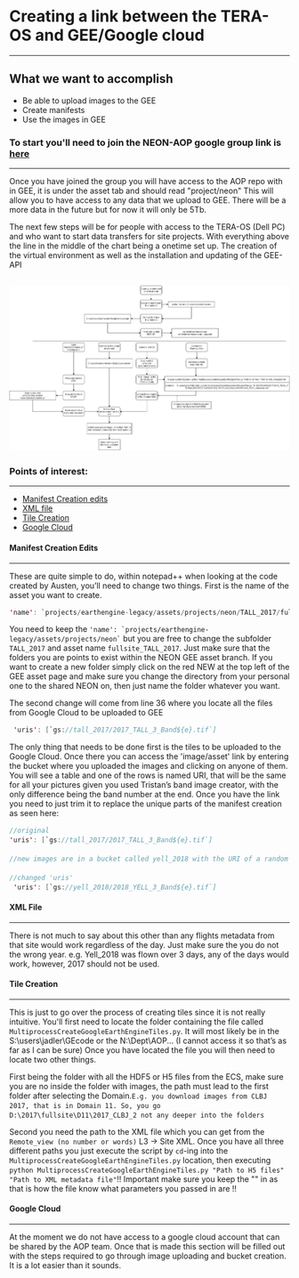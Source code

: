 # Creating a link between the TERA-OS and GEE/Google cloud
---

## What we want to accomplish
* Be able to upload images to the GEE
* Create manifests
* Use the images in GEE


### To start you'll need to join the NEON-AOP google group link is [here](https://groups.google.com/forum/#!forum/neon-aop)
---
Once you have joined the group you will have access to the AOP repo with in GEE, it is under the asset tab and should read "project/neon"
This will allow you to have access to any data that we upload to GEE. There will be a more data in the future but for now it will only be 5Tb.

The next few steps will be for people with access to the TERA-OS (Dell PC) and who want to start data transfers for site projects. With everything above the line in the middle of the chart being a onetime set up. The creation of the virtual environment as well as the installation and updating of the GEE-API

![alt text](https://github.com/Lukas-Straube/NEON_Internship_Public/blob/master/Yellowstone/Images/Uploading%20data%20to%20GEE%20(1).png)
---
### Points of interest:
---
* [Manifest Creation edits](https://github.com/Lukas-Straube/NEON_Internship_Public/blob/master/GEE_Nightmare/README.md#manifest-creation-edits)
* [XML file](https://github.com/Lukas-Straube/NEON_Internship_Public/blob/master/GEE_Nightmare/README.md#xml-file)
* [Tile Creation](https://github.com/Lukas-Straube/NEON_Internship_Public/blob/master/GEE_Nightmare/README.md#tile-creation)
* [Google Cloud](https://github.com/Lukas-Straube/NEON_Internship_Public/blob/master/GEE_Nightmare/README.md#google-cloud)

#### Manifest Creation Edits
---
These are quite simple to do, within notepad++ when looking at the code created by Austen, you’ll need to change two things. 
First is the name of the asset you want to create.
```java
'name': `projects/earthengine-legacy/assets/projects/neon/TALL_2017/fullsite_TALL_2017`
```
You need to keep the ``` 'name': `projects/earthengine-legacy/assets/projects/neon` ``` but you are free to change the subfolder `TALL_2017` and asset name `fullsite_TALL_2017`. Just make sure that the folders you are points to exist within the NEON GEE asset branch. If you want to create a new folder simply click on the red NEW at the top left of the GEE asset page and make sure you change the directory from your personal one to the shared NEON on, then just name the folder whatever you want.

The second change will come from line 36 where you locate all the files from Google Cloud to be uploaded to GEE
```java
 'uris': [`gs://tall_2017/2017_TALL_3_Band${e}.tif`]
 ```
 The only thing that needs to be done first is the tiles to be uploaded to the Google Cloud. Once there you can access the 'image/asset' link by entering the bucket where you uploaded the images and clicking on anyone of them. You will see a table and one of the rows is named URI, that will be the same for all your pictures given you used Tristan’s band image creator, with the only difference being the band number at the end. 
 Once you have the link you need to just trim it to replace the unique parts of the manifest creation as seen here:
 ```java
 //original
 'uris': [`gs://tall_2017/2017_TALL_3_Band${e}.tif`]
 
 //new images are in a bucket called yell_2018 with the URI of a random image being gs://yell_2018/2018_YELL_3_Band156
 
 //changed 'uris'
  'uris': [`gs://yell_2018/2018_YELL_3_Band${e}.tif`]
``` 
#### XML File
---
There is not much to say about this other than any flights metadata from that site would work regardless of the day. Just make sure the you do not the wrong year. e.g. Yell_2018 was flown over 3 days, any of the days would work, however, 2017 should not be used. 

#### Tile Creation
---
This is just to go over the process of creating tiles since it is not really intuitive. You'll first need to locate the folder containing the file called `MultiprocessCreateGoogleEarthEngineTiles.py`. It will most likely be in the S:\users\jadler\GEcode or the N:\Dept\AOP\... (I cannot access it so that’s as far as I can be sure) Once you have located the file you will then need to locate two other things. 

First being the folder with all the HDF5 or H5 files from the ECS, make sure you are no inside the folder with images, the path must lead to the first folder after selecting the Domain.`E.g. you download images from CLBJ 2017, that is in Domain 11. So, you go D:\2017\fullsite\D11\2017_CLBJ_2 not any deeper into the folders` 

Second you need the path to the XML file which you can get from the `Remote_view (no number or words)` L3 -> Site XML. Once you have all three different paths you just execute the script by `cd`-ing into the `MultiprocessCreateGoogleEarthEngineTiles.py` location, then executing `python MultiprocessCreateGoogleEarthEngineTiles.py "Path to H5 files" "Path to XML metadata file"`!! Important make sure you keep the "" in as that is how the file know what parameters you passed in are !!

#### Google Cloud
---
At the moment we do not have access to a google cloud account that can be shared by the AOP team. Once that is made this section will be filled out with the steps required to go through image uploading and bucket creation. It is a lot easier than it sounds.


